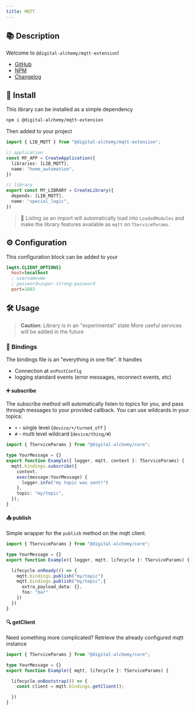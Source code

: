 ```yaml
---
title: MQTT
---
```


## 📚 Description

Welcome to `@digital-alchemy/mqtt-extension`!

- [GitHub](https://github.com/Digital-Alchemy-TS/mqtt)
- [NPM](https://www.npmjs.com/package/@digital-alchemy/mqtt-extension)
- [Changelog](/mqtt/changelog/0.3.x)

## 💾 Install

This library can be installed as a simple dependency

```bash
npm i @digital-alchemy/mqtt-extension
```

Then added to your project

```typescript
import { LIB_MQTT } from "@digital-alchemy/mqtt-extension";

// application
const MY_APP = CreateApplication({
  libraries: [LIB_MQTT],
  name: "home_automation",
})

// library
export const MY_LIBRARY = CreateLibrary({
  depends: [LIB_MQTT],
  name: "special_logic",
})
```

> 🎉
> Listing as an import will automatically load into `LoadedModules` and make the library features available as `mqtt` on `TServiceParams`.

## ⚙️ Configuration


This configuration block can be added to your

```ini
[mqtt.CLIENT_OPTIONS]
  host=localhost
  ; username=me
  ; password=super-strong-password
  port=1883
```

## 🛠 Usage

> **Caution**: Library is in an "experimental" state
> More useful services will be added in the future

### 🔄 Bindings

The bindings file is an "everything in one file". It handles

- Connection at `onPostConfig`
- logging standard events (error messages, reconnect events, etc)

#### ➕ subscribe

The subscribe method will automatically listen to topics for you, and pass through messages to your provided callback. You can use wildcards in your topics:

- `+` - single level  (`device/+/turned_off` )
- `#` - multi level wildcard (`device/thing/#`)

```typescript
import { TServiceParams } from "@digital-alchemy/core";

type YourMessage = {}
export function Example({ logger, mqtt, context }: TServiceParams) {
  mqtt.bindings.subscribe({
    context,
    exec(message:YourMessage) {
      logger.info("my topic was sent!")
    },
    topic: "my/topic",
  });
}
```

#### 📤 publish

Simple wrapper for the `publish` method on the mqtt client.

```typescript
import { TServiceParams } from "@digital-alchemy/core";

type YourMessage = {}
export function Example({ logger, mqtt, lifecycle }: TServiceParams) {

  lifecycle.onReady(() => {
    mqtt.bindings.publish("my/topic")
    mqtt.bindings.publish("my/topic",{
      extra_payload_data: {},
      foo: "bar"
    })
  })
}
```

#### 🔍 getClient

Need something more complicated? Retrieve the already configured mqtt instance

```typescript
import { TServiceParams } from "@digital-alchemy/core";

type YourMessage = {}
export function Example({ mqtt, lifecycle }: TServiceParams) {

  lifecycle.onBootstrap(() => {
    const client = mqtt.bindings.getClient();

  })
}
```
